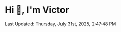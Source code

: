 <h1>Hi 👋, I'm Victor </h1>

<!--RECENT_ACTIVITY:start-->
<!--RECENT_ACTIVITY:end-->

<!--RECENT_ACTIVITY:last_update-->
Last Updated: Thursday, July 31st, 2025, 2:47:48 PM
<!--RECENT_ACTIVITY:last_update_end-->
